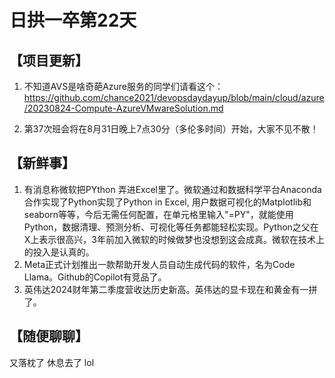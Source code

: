 # 日拱一卒第22天


## 【项目更新】
1. 不知道AVS是啥奇葩Azure服务的同学们请看这个：https://github.com/chance2021/devopsdaydayup/blob/main/cloud/azure/20230824-Compute-AzureVMwareSolution.md

2. 第37次班会将在8月31日晚上7点30分（多伦多时间）开始，大家不见不散！

      
## 【新鲜事】
1. 有消息称微软把PYthon 弄进Excel里了。微软通过和数据科学平台Anaconda合作实现了Python实现了Python in Excel, 用户数据可视化的Matplotlib和seaborn等等，今后无需任何配置，在单元格里输入"=PY"，就能使用Python，数据清理、预测分析、可视化等任务都能轻松实现。Python之父在X上表示很高兴，3年前加入微软的时候做梦也没想到这会成真。微软在技术上的投入是认真的。
2. Meta正式计划推出一款帮助开发人员自动生成代码的软件，名为Code Llama。Github的Copilot有竞品了。
3. 英伟达2024财年第二季度营收达历史新高。英伟达的显卡现在和黄金有一拼了。

## 【随便聊聊】
又落枕了 休息去了 lol
